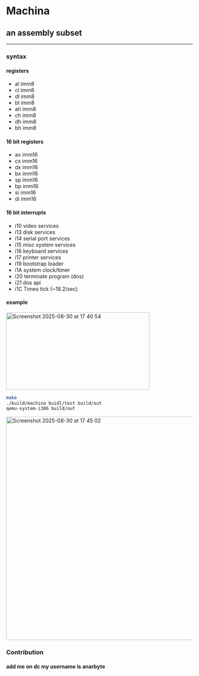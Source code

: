 # Machina
## an assembly subset
----

### syntax

#### registers

- al imm8
- cl imm8
- dl imm8
- bl imm8
- ah imm8
- ch imm8
- dh imm8
- bh imm8

#### 16 bit registers

- ax imm16
- cx imm16
- dx imm16
- bx imm16
- sp imm16
- bp imm16
- si imm16
- di imm16

#### 16 bit interrupts

- i10 video services
- i13 disk services
- i14 serial port services
- i15 misc system services
- i16 keyboard services
- i17 printer services
- i19 bootstrap loader
- i1A system clock/timer
- i20 terminate program (dos)
- i21 dos api
- i1C Times tick (~18.2/sec)


#### example

<img width="387" height="209" alt="Screenshot 2025-08-30 at 17 40 54" src="https://github.com/user-attachments/assets/47267588-f74c-40db-b6e0-2e92ee6a55f1" />



``` bash
make
./build/machina buidl/test build/out
qemu-system-i386 build/out
```


<img width="1197" height="602" alt="Screenshot 2025-08-30 at 17 45 02" src="https://github.com/user-attachments/assets/37d732a5-7466-4c76-b371-00fbaef3f973" />

### Contribution

#### add me on dc my username is anarbyte

